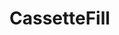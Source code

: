 #  CassetteFill

<api-schema openapi-path="../../../tsp-output/schema/openapi.yaml" name="CassetteFill"></api-schema>